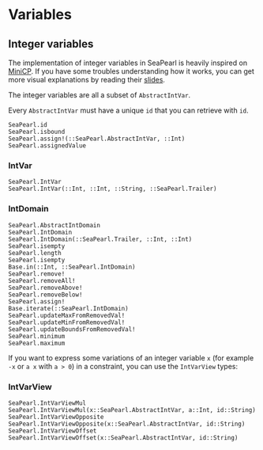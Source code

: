 # Variables

## Integer variables

The implementation of integer variables in SeaPearl is heavily inspired on [MiniCP](https://minicp.readthedocs.io/en/latest/learning_minicp/part_2.html). If you have some troubles understanding how it works, you can get more visual explanations by reading their [slides](https://inginious.org/course/minicp/domains).

The integer variables are all a subset of `AbstractIntVar`.


Every `AbstractIntVar` must have a unique `id` that you can retrieve with `id`.
```@docs
SeaPearl.id
SeaPearl.isbound
SeaPearl.assign!(::SeaPearl.AbstractIntVar, ::Int)
SeaPearl.assignedValue
```

### IntVar

```@docs
SeaPearl.IntVar
SeaPearl.IntVar(::Int, ::Int, ::String, ::SeaPearl.Trailer)
```

### IntDomain

```@docs
SeaPearl.AbstractIntDomain
SeaPearl.IntDomain
SeaPearl.IntDomain(::SeaPearl.Trailer, ::Int, ::Int)
SeaPearl.isempty
SeaPearl.length
SeaPearl.isempty
Base.in(::Int, ::SeaPearl.IntDomain)
SeaPearl.remove!
SeaPearl.removeAll!
SeaPearl.removeAbove!
SeaPearl.removeBelow!
SeaPearl.assign!
Base.iterate(::SeaPearl.IntDomain)
SeaPearl.updateMaxFromRemovedVal!
SeaPearl.updateMinFromRemovedVal!
SeaPearl.updateBoundsFromRemovedVal!
SeaPearl.minimum
SeaPearl.maximum
```

If you want to express some variations of an integer variable ``x`` (for example ``-x`` or ``a x`` with ``a > 0``) in a constraint, you can use the `IntVarView` types:

### IntVarView

```@docs
SeaPearl.IntVarViewMul
SeaPearl.IntVarViewMul(x::SeaPearl.AbstractIntVar, a::Int, id::String)
SeaPearl.IntVarViewOpposite
SeaPearl.IntVarViewOpposite(x::SeaPearl.AbstractIntVar, id::String)
SeaPearl.IntVarViewOffset
SeaPearl.IntVarViewOffset(x::SeaPearl.AbstractIntVar, id::String)
```

